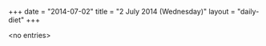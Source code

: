 +++
date = "2014-07-02"
title = "2 July 2014 (Wednesday)"
layout = "daily-diet"
+++


\<no entries\>

